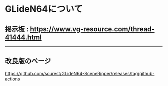 # GLideN64について
## 掲示板 : https://www.vg-resource.com/thread-41444.html

---

## 改良版のページ
https://github.com/scurest/GLideN64-SceneRipper/releases/tag/github-actions  
